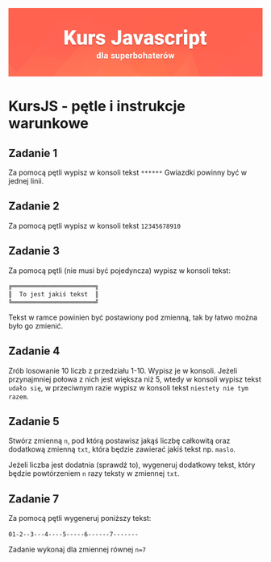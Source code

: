 ![](../../kursjs.png)

# KursJS - pętle i instrukcje warunkowe

## Zadanie 1
Za pomocą pętli wypisz w konsoli tekst `******`
Gwiazdki powinny być w jednej linii.

## Zadanie 2
Za pomocą pętli wypisz w konsoli tekst `12345678910`

## Zadanie 3
Za pomocą pętli (nie musi być pojedyncza) wypisz w konsoli tekst:

```
╔═══════════════════════╗
║  To jest jakiś tekst  ║
╚═══════════════════════╝
```

Tekst w ramce powinien być postawiony pod zmienną, tak by łatwo można było go zmienić.

## Zadanie 4
Zrób losowanie 10 liczb z przedziału 1-10. Wypisz je w konsoli. Jeżeli przynajmniej połowa z nich jest większa niż 5, wtedy w konsoli wypisz tekst `udało się`, w przeciwnym razie wypisz w konsoli tekst `niestety nie tym razem`.

## Zadanie 5
Stwórz zmienną `n`, pod którą postawisz jakąś liczbę całkowitą oraz dodatkową zmienną `txt`, która będzie zawierać jakiś tekst np. `maslo`.

Jeżeli liczba jest dodatnia (sprawdź to), wygeneruj dodatkowy tekst, który będzie powtórzeniem `n` razy teksty w zmiennej `txt`.

## Zadanie 7
Za pomocą pętli wygeneruj poniższy tekst:

`01-2--3---4----5-----6------7-------`

Zadanie wykonaj dla zmiennej równej `n=7`

